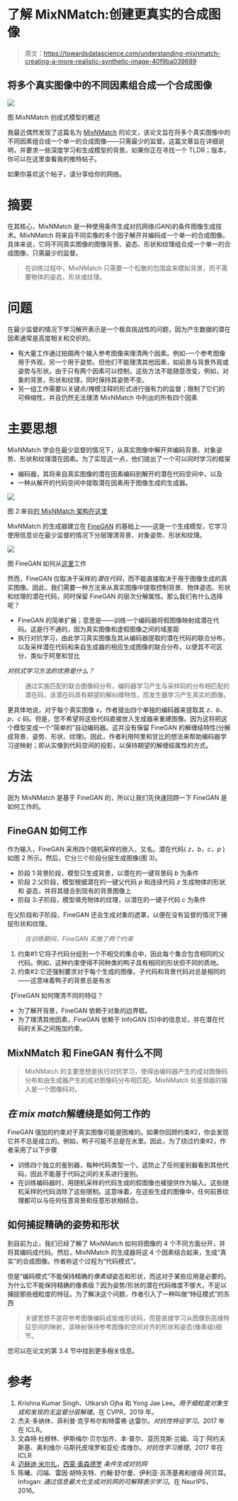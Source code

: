 # 了解 MixNMatch:创建更真实的合成图像

> 原文：<https://towardsdatascience.com/understanding-mixnmatch-creating-a-more-realistic-synthetic-image-40f9ba039689>

## 将多个真实图像中的不同因素组合成一个合成图像

![](img/eccd922613b765a2580c92c789b9e704.png)

图 MixNMatch 创成式模型的概述

我最近偶然发现了这篇名为 [MixNMatch](https://arxiv.org/pdf/1911.11758.pdf) 的论文，该论文旨在将多个真实图像中的不同因素组合成一个单一的合成图像——只需最少的监督。这篇文章旨在详细说明，并要求一些深度学习和生成模型的背景。如果你正在寻找一个 TLDR；版本，你可以在这里查看我的推特帖子。

如果你喜欢这个帖子，请分享给你的网络。

# 摘要

在其核心，MixNMatch 是一种使用条件生成对抗网络(GAN)的条件图像生成技术。MixNMatch 将来自不同实像的多个因子解开并编码成一个单一的合成图像。具体来说，它将不同真实图像的图像背景、姿态、形状和纹理组合成一个单一的合成图像，只需最少的监督。

> 在训练过程中，MixNMatch 只需要一个松散的包围盒来模拟背景，而不需要物体的姿态，形状或纹理。

# 问题

在最少监督的情况下学习解开表示是一个极具挑战性的问题，因为产生数据的潜在因素通常是高度相关和交织的。

*   有大量工作通过拍摄两个输入参考图像来理清两个因素。例如-一个参考图像用于外观，另一个用于姿势。但他们不能理清其他因素，如前景与背景外观或姿势与形状。由于只有两个因素可以控制，这些方法不能随意改变，例如，对象的背景，形状和纹理，同时保持其姿势不变。
*   另一组工作需要以关键点/掩模注释的形式进行强有力的监督；限制了它们的可伸缩性，并且仍然无法理清 MixNMatch 中列出的所有四个因素

# 主要思想

MixNMatch 学会在最少监督的情况下，从真实图像中解开并编码背景、对象姿势、形状和纹理潜在因素。为了实现这一点，他们提出了一个可以同时学习的框架

*   编码器，其将来自真实图像的潜在因素编码到解开的潜在代码空间中，以及
*   一种从解开的代码空间中提取潜在因素用于图像生成的生成器。

![](img/bc6f526cd560a50244bd4c70ae9774da.png)

图 2:来自[的 MixNMatch 架构在这里](https://arxiv.org/pdf/1911.11758.pdf)

MixNMatch 的生成器建立在 [FineGAN](https://arxiv.org/abs/1811.11155) 的基础上——这是一个生成模型，它学习使用信息论在最少监督的情况下分层理清背景、对象姿势、形状和纹理。

![](img/2b5c19a83aef3cc38ad494a0c08fc984.png)

图 FineGAN 如何从[这里](https://arxiv.org/abs/1811.11155)工作

然而，FineGAN 仅取决于采样的*潜在代码*，而不能直接取决于用于图像生成的真实图像。因此，我们需要一种方法来从真实图像中提取控制背景、物体姿态、形状和纹理的潜在代码，同时保留 FineGAN 的层次分解属性。那么我们有什么选择呢？

*   FineGAN 的简单扩展；意思是——训练一个编码器将假图像映射成潜在代码。这是行不通的，因为真实图像和虚假图像之间的域差距
*   执行对抗学习，由此学习真实图像及其从编码器提取的潜在代码的联合分布，以及采样潜在代码和来自生成器的相应生成图像的联合分布，以使其不可区分，类似于阿里和甘比

*对抗式学习方法的优势是什么？*

> 通过实施匹配的联合图像码分布，编码器学习产生与采样码的分布相匹配的潜在码，该潜在码具有期望的解纠缠特性，而发生器学习产生真实的图像。

更具体地说，对于每个真实图像 x，作者提出四个单独的编码器来提取其 *z、b、p、c* 码。但是，您不希望将这些代码直接放入生成器来重建图像。因为这将把这个模型变成一个“简单的”自动编码器。这并没有保留 FineGAN 的解缠结特性(分解成背景、姿势、形状、纹理)。因此，作者利用阿里和甘比的想法来帮助编码器学习逆映射；即从实像到代码空间的投影，以保持期望的解缠结属性的方式。

# 方法

因为 MixNMatch 是基于 FineGAN 的，所以让我们先快速回顾一下 FineGAN 是如何工作的。

## FineGAN 如何工作

作为输入，FineGAN 采用四个随机采样的嵌入，又名。潜在代码( *z，b，c，p* )如图 2 所示。然后，它分三个阶段分层生成图像(图 3)。

*   阶段 1:背景阶段，模型只生成背景，以潜在的一键背景码 *b* 为条件
*   阶段 2:父阶段，模型根据潜在的一键父代码 *p* 和连续代码 *z* 生成物体的形状和
    姿态，并将其缝合到现有的背景图像上
*   阶段 3:子阶段，模型填充物体的纹理，以潜在的一键子代码 *c* 为条件

在父阶段和子阶段，FineGAN 还会生成对象的遮罩，以便在没有监督的情况下捕捉形状和纹理。

> *在训练期间，FineGAN 实施了两个约束*

1.  约束#1:它将子代码分组到一个不相交的集合中，因此每个集合包含相同的父代码。例如，这种约束使得不同种类的鸭子具有相同的形状但不同的质地。
2.  约束#2:它还强制要求对于每个生成的图像，子代码和背景代码对总是相同的——这意味着鸭子的背景总是有水

【FineGAN 如何理清不同的特征？

*   为了解开背景，FineGAN 依赖于对象的边界框。
*   为了理清其他因素，FineGAN 依赖于 InfoGAN [5]中的信息论，并在潜在代码的关系之间施加约束。

## MixNMatch 和 FineGAN 有什么不同

> MixNMatch 的主要思想是执行对抗学习，使得由编码器产生的成对图像码分布和由生成器产生的成对图像码分布相匹配。MixNMatch 处鉴频器的输入是一个图像码对。

## *在 mix match*解缠绕是如何工作的

FineGAN 强加的约束对于真实图像可能是困难的。如果你回顾约束#2，你会发现它并不总是成立的。例如，鸭子可能不总是在水里。因此，为了绕过约束#2，作者采用了以下步骤

*   训练四个独立的鉴别器，每种代码类型一个。这防止了任何鉴别器看到其他代码，因此不能基于代码之间的关系进行鉴别。
*   在训练编码器时，用随机采样的代码生成的假图像也被提供作为输入。这些随机采样的代码消除了这些限制。这意味着，在这些生成的图像中，任何前景纹理都可以与任何任意背景和任意形状相结合。

## 如何捕捉精确的姿势和形状

到目前为止，我们已经了解了 MixNMatch 如何将图像的 4 个不同方面分开，并将其编码成代码。然后，MixNMatch 的生成器将这 4 个因素结合起来，生成“真实”的合成图像。作者称这个过程为“代码模式”。

但是“编码模式”不能保持精确的*像素级*姿态和形状，而这对于某些应用是必要的。为什么它不能保持精确的像素级？因为姿势/形状的潜在代码维度不够大，不足以捕捉那些细粒度的特征。为了解决这个问题，作者引入了一种叫做“特征模式”的东西

> 关键思想不是将参考图像编码成低维形状码，而是直接学习从图像到高维特征空间的映射，该映射保持参考图像的空间对齐的形状和姿态(像素级)细节。

您可以在论文的第 3.4 节中找到更多相关信息。

# 参考

1.  Krishna Kumar Singh、Utkarsh Ojha 和 Yong Jae Lee。*用于细粒度对象生成和发现的无监督分层解缠*。在 CVPR，2019 年。
2.  杰夫·多纳休、菲利普·克亨布尔和特雷弗·达雷尔。*对抗性特征学习*。2017 年在 ICLR。
3.  文森特·杜穆林、伊斯梅尔·贝尔加齐、本·普尔、亚历克斯·兰姆、马丁·阿约夫斯基、奥利维尔·马斯托皮埃罗和亚伦·库维尔。*对抗性学习推理*。2017 年在 ICLR
4.  [迈赫迪·米尔扎](https://arxiv.org/search/cs?searchtype=author&query=Mirza%2C+M)，[西蒙·奥森德罗](https://arxiv.org/search/cs?searchtype=author&query=Osindero%2C+S) *条件生成对抗网*
5.  陈曦、闫端、雷因·胡特夫特、约翰·舒尔曼、伊利亚·苏茨基弗和彼得·阿贝耳。Infogan: *通过信息最大化生成对抗网的可解释表示学习*。在 NeurIPS，2016。